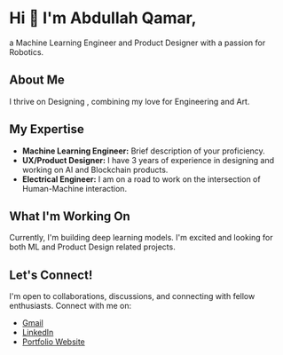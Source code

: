 # Hi 👋 I'm Abdullah Qamar,
a Machine Learning Engineer and Product Designer with a passion for Robotics. 

## About Me
I thrive on Designing , combining my love for Engineering and Art. 

## My Expertise
- **Machine Learning Engineer:** Brief description of your proficiency.
- **UX/Product Designer:** I have 3 years of experience in designing and working on AI and Blockchain products.
- **Electrical Engineer:** I am on a road to work on the intersection of Human-Machine interaction. 

## What I'm Working On
Currently, I'm building deep learning models. I'm excited and looking for both ML and Product Design related projects. 

## Let's Connect!
I'm open to collaborations, discussions, and connecting with fellow enthusiasts. 
Connect with me on:
- [Gmail](abdullahqamar600@gmail.com)
- [LinkedIn]([https://twitter.com/yourhandle](https://www.linkedin.com/in/abdullah-qamar-618057206/))
- [Portfolio Website](aq-design.vercel.app)
